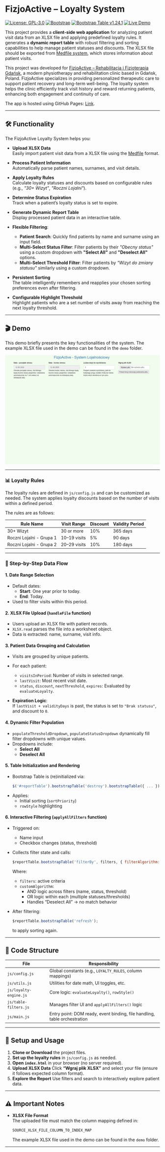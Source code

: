 # FizjoActive – Loyalty System

[![License: GPL‑3.0](https://img.shields.io/badge/License-GPL--3.0-blue.svg)](https://www.gnu.org/licenses/gpl-3.0)
[![Bootstrap](https://img.shields.io/badge/Bootstrap-5.3.7-purple?logo=bootstrap&logoColor=white)](https://getbootstrap.com/)
[![Bootstrap Table v1.24.1](https://img.shields.io/badge/Bootstrap_Table-1.24.1-blue?logo=bootstrap&logoColor=white)](https://bootstrap-table.com/)
[![Live Demo](https://img.shields.io/badge/Live_Demo-online-green?logo=github&logoColor=white)](https://danzigerrr.github.io/Automated-Patient-Loyalty-Tracker/)


This project provides a **client-side web application** for analyzing patient visit data from an XLSX file and applying predefined loyalty rules. 
It generates a **dynamic report table** with robust filtering and sorting capabilities to help manage patient statuses and discounts.
The XLSX file should be exported from [Medfile system](https://www.medfile.pl/), which stores information about patient visits.

This project was developed for [FizjoActive – Rehabilitacja i Fizjoterapia Gdańsk](https://fizjoactivegdansk.pl/), a modern physiotherapy and rehabilitation clinic based in Gdańsk, Poland.
FizjoActive specializes in providing personalized therapeutic care to support patient recovery and long-term well-being. 
The loyalty system helps the clinic efficiently track visit history and reward returning patients, enhancing both engagement and continuity of care.

The app is hosted using GitHub Pages: [Link](https://danzigerrr.github.io/Automated-Patient-Loyalty-Tracker/).

---

## 🛠️ Functionality

The FizjoActive Loyalty System helps you:

- **Upload XLSX Data**  
  Easily import patient visit data from a XLSX file using the [Medfile](https://www.medfile.pl/) format.

- **Process Patient Information**  
  Automatically parse patient names, surnames, and visit details.

- **Apply Loyalty Rules**  
  Calculate loyalty statuses and discounts based on configurable rules (e.g., *"30+ Wizyt"*, *"Roczni Lojalni"*).

- **Determine Status Expiration**  
  Track when a patient’s loyalty status is set to expire.

- **Generate Dynamic Report Table**  
  Display processed patient data in an interactive table.

- **Flexible Filtering**:
    - **Patient Search**: Quickly find patients by name and surname using an input field.
    - **Multi-Select Status Filter**: Filter patients by their _"Obecny status"_ using a custom dropdown with **"Select All"** and **"Deselect All"** options.
    - **Multi-Select Threshold Filter**: Filter patients by _"Wizyt do zmiany statusu"_ similarly using a custom dropdown.

- **Persistent Sorting**  
  The table intelligently remembers and reapplies your chosen sorting preferences even after filtering.

- **Configurable Highlight Threshold**  
  Highlight patients who are a set number of visits away from reaching the next loyalty threshold.

---

##  ️🎬 Demo
This demo briefly presents the key functionalities of the system.
The example XLSX file used in the demo can be found in the `demo` folder.

![Demo Animation](demo/Animation.gif)

---

### 📊 Loyalty Rules
The loyalty rules are defined in `js/config.js` and can be customized as needed.
The system applies loyalty discounts based on the number of visits within a defined period. 

The rules are as follows:

| Rule Name                    | Visit Range    | Discount | Validity Period |
|-----------------------------|----------------|----------|-----------------|
| 30+ Wizyt                   | 30 or more     | 10%      | 365 days        |
| Roczni Lojalni - Grupa 1    | 10–19 visits   | 5%       | 90 days         |
| Roczni Lojalni - Grupa 2    | 20–29 visits   | 10%      | 180 days        |

---

### 🔄 Step-by-Step Data Flow

#### 1. **Date Range Selection**
- Default dates:
    - **Start**: One year prior to today.
    - **End**: Today.
- Used to filter visits within this period.

#### 2. **XLSX File Upload (`handleFile` function)**
- Users upload an XLSX file with patient records.
- `XLSX.read` parses the file into a worksheet object.
- Data is extracted: name, surname, visit info.

#### 3. **Patient Data Grouping and Calculation**
- Visits are grouped by unique patients.
- For each patient:
    - `visitsInPeriod`: Number of visits in selected range.
    - `lastVisit`: Most recent visit date.
    - `status`, `discount`, `nextThreshold`, `expires`: Evaluated by `evaluateLoyalty`.

- **Expiration Logic**:  
  If `lastVisit + validityDays` is past, the status is set to `"Brak statusu"`, and discount to `0`.

#### 4. **Dynamic Filter Population**
- `populateThresholdDropdown`, `populateStatusDropdown` dynamically fill filter dropdowns with unique values.
- Dropdowns include:
    - **Select All**
    - **Deselect All**

#### 5. **Table Initialization and Rendering**
- Bootstrap Table is (re)initialized via:
  ```js
  $('#reportTable').bootstrapTable('destroy').bootstrapTable({ ... });
  ```
- Applies:
    - Initial sorting (`sortPriority`)
    - `rowStyle` highlighting

#### 6. **Interactive Filtering (`applyAllFilters` function)**
- Triggered on:
    - Name input
    - Checkbox changes (status, threshold)
- Collects filter state and calls:
  ```js
  $reportTable.bootstrapTable('filterBy', filters, { filterAlgorithm: customAlgorithm });
  ```

  Where:
    - `filters`: active criteria
    - `customAlgorithm`:
        - AND logic across filters (name, status, threshold)
        - OR logic within each (multiple statuses/thresholds)
        - Handles “Deselect All” → no match behavior

- After filtering:
  ```js
  $reportTable.bootstrapTable('refresh');
  ```
  to apply sorting again.

---

## 📁 Code Structure

| File                  | Responsibility                                                                 |
|-----------------------|----------------------------------------------------------------------------------|
| `js/config.js`        | Global constants (e.g., `LOYALTY_RULES`, column mappings)                        |
| `js/utils.js`         | Utilities for date math, UI toggles, etc.                                       |
| `js/loyalty-engine.js`| Core logic: `evaluateLoyalty()`, `rowStyle()`                                  |
| `js/table-filters.js` | Manages filter UI and `applyAllFilters()` logic                                |
| `js/main.js`          | Entry point: DOM ready, event binding, file handling, table orchestration       |

---

## 🚀 Setup and Usage

1. **Clone or Download** the project files. 
2. **Set up the loyalty rules** in `js/config.js` as needed.
3. **Open `index.html`** in your browser (no server required).
4. **Upload XLSX Data** Click **“Wgraj plik XLSX”** and select your file (ensure it follows expected column format).
5. **Explore the Report** Use filters and search to interactively explore patient data.

---

## ⚠️ Important Notes

- **XLSX File Format**  
  The uploaded file must match the column mapping defined in:
  ```js
  SOURCE_XLSX_FILE_COLUMN_TO_INDEX_MAP
  ```
  The example XLSX file used in the demo can be found in the `demo` folder.

---

